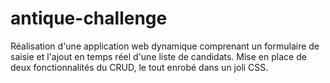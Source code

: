 # antique-challenge
 
Réalisation d'une application web dynamique comprenant un formulaire de saisie et l'ajout en temps réel d'une liste de candidats. Mise en place de deux fonctionnalités du CRUD, le tout enrobé dans un joli CSS.